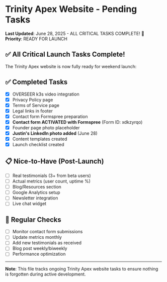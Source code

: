 # Trinity Apex Website - Pending Tasks

**Last Updated**: June 28, 2025 - ALL CRITICAL TASKS COMPLETE! 🎉  
**Priority**: READY FOR LAUNCH  

## ✅ All Critical Launch Tasks Complete!

The Trinity Apex website is now fully ready for weekend launch:

## ✅ Completed Tasks
- [x] OVERSEER k3s video integration
- [x] Privacy Policy page
- [x] Terms of Service page
- [x] Legal links in footer
- [x] Contact form Formspree preparation
- [x] **Contact form ACTIVATED with Formspree** (Form ID: xdkzyrqo)
- [x] Founder page photo placeholder
- [x] **Justin's LinkedIn photo added** (June 28)
- [x] Content templates created
- [x] Launch checklist created

## 📋 Nice-to-Have (Post-Launch)
- [ ] Real testimonials (3+ from beta users)
- [ ] Actual metrics (user count, uptime %)
- [ ] Blog/Resources section
- [ ] Google Analytics setup
- [ ] Newsletter integration
- [ ] Live chat widget

## 🔄 Regular Checks
- [ ] Monitor contact form submissions
- [ ] Update metrics monthly
- [ ] Add new testimonials as received
- [ ] Blog post weekly/biweekly
- [ ] Performance optimization

---

**Note**: This file tracks ongoing Trinity Apex website tasks to ensure nothing is forgotten during active development.